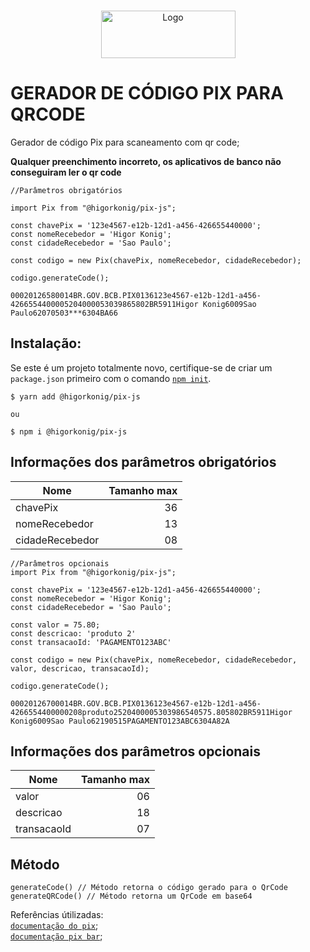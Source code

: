 <!-- PROJECT LOGO -->
<br />
<p align="center">
  <a href="https://github.com/higorkonig/pix-code-js">
    <img src="https://logodownload.org/wp-content/uploads/2020/02/pix-bc-logo-1.png" alt="Logo" width="215" height="76">
  </a>
</p>

# GERADOR DE CÓDIGO PIX PARA QRCODE

Gerador de código Pix para scaneamento com qr code;

**Qualquer preenchimento incorreto, os aplicativos de banco não conseguiram ler o qr code**

```JS
//Parâmetros obrigatórios

import Pix from "@higorkonig/pix-js";

const chavePix = '123e4567-e12b-12d1-a456-426655440000';
const nomeRecebedor = 'Higor Konig';
const cidadeRecebedor = 'Sao Paulo';

const codigo = new Pix(chavePix, nomeRecebedor, cidadeRecebedor);

codigo.generateCode();
```

```console
00020126580014BR.GOV.BCB.PIX0136123e4567-e12b-12d1-a456-4266554400005204000053039865802BR5911Higor Konig6009Sao Paulo62070503***6304BA66
```

## Instalação:

Se este é um projeto totalmente novo, certifique-se de criar um `package.json` primeiro com
o comando [`npm init`](https://docs.npmjs.com/creating-a-package-json-file).

```console
$ yarn add @higorkonig/pix-js

ou

$ npm i @higorkonig/pix-js
```

## Informações dos parâmetros obrigatórios

| Nome            | Tamanho max |
| --------------- | ----------: |
| chavePix        |          36 |
| nomeRecebedor   |          13 |
| cidadeRecebedor |          08 |

```JS
//Parâmetros opcionais
import Pix from "@higorkonig/pix-js";

const chavePix = '123e4567-e12b-12d1-a456-426655440000';
const nomeRecebedor = 'Higor Konig';
const cidadeRecebedor = 'Sao Paulo';

const valor = 75.80;
const descricao: 'produto 2'
const transacaoId: 'PAGAMENTO123ABC'

const codigo = new Pix(chavePix, nomeRecebedor, cidadeRecebedor, valor, descricao, transacaoId);

codigo.generateCode();
```

```console
00020126700014BR.GOV.BCB.PIX0136123e4567-e12b-12d1-a456-4266554400000208produto2520400005303986540575.805802BR5911Higor Konig6009Sao Paulo62190515PAGAMENTO123ABC6304A82A
```

## Informações dos parâmetros opcionais

| Nome        | Tamanho max |
| ----------- | ----------: |
| valor       |          06 |
| descricao   |          18 |
| transacaoId |          07 |

## Método

```JS
generateCode() // Método retorna o código gerado para o QrCode
generateQRCode() // Método retorna um QrCode em base64
```

Referências útilizadas: <br>
[`documentação do pix`](https://www.bcb.gov.br/content/estabilidadefinanceira/pix/Regulamento_Pix/II_ManualdePadroesparaIniciacaodoPix.pdf); <br>
[`documentação pix bar`](https://www.bcb.gov.br/content/estabilidadefinanceira/spb_docs/ManualBRCode.pdf);
